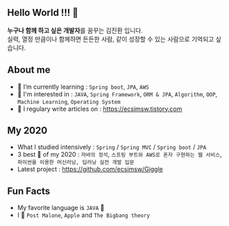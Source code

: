 ## Hello World !!! 👋 

**누구나 함께 하고 싶은 개발자**를 꿈꾸는 김진환 입니다.
<br/>실력, 열정 만큼이나 함께하면 든든한 사람, 같이 성장할 수 있는 사람으로 기억되고 싶습니다.

## About me

 - 🌱 I’m currently learning : `Spring boot`, `JPA`, `AWS`
 - 🤔 I'm interested in : `JAVA`, `Spring Framework`, `ORM & JPA`, `Algorithm`, `OOP`, `Machine Learning`, `Operating System`
 - 📝 I regulary write articles on : https://ecsimsw.tistory.com
 
## My 2020
 
 - What I studied intensively : `Spring` / `Spring MVC` / `Spring boot` / `JPA`
 - 3 best 📖 of my 2020 : `자바의 정석`, `스프링 부트와 AWS로 혼자 구현하는 웹 서비스`, `파이썬을 이용한 머신러닝, 딥러닝 실전 개발 입문`
 - Latest project : https://github.com/ecsimsw/Giggle 
 
## Fun Facts
- My favorite language is `JAVA` 📌
- I 💛 `Post Malone`, `Apple` and `The Bigbang theory`


<!--
**ecsimsw/ecsimsw** is a ✨ _special_ ✨ repository because its `README.md` (this file) appears on your GitHub profile.

Here are some ideas to get you started:

- 🔭 I’m currently working on ...
- 🌱 I’m currently learning ...
- 👯 I’m looking to collaborate on ...
- 🤔 I’m looking for help with ...
- 💬 Ask me about ...
- 📫 How to reach me: ...
- 😄 Pronouns: ...
- ⚡ Fun fact: ...
-->
